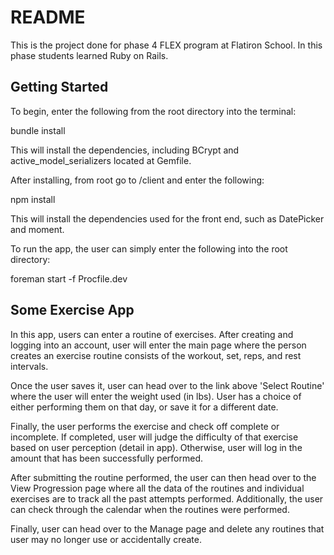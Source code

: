 # README

This is the project done for phase 4 FLEX program at Flatiron School.  In this phase students learned Ruby on Rails.

## Getting Started

To begin, enter the following from the root directory into the terminal:

bundle install

This will install the dependencies, including BCrypt and active_model_serializers located at Gemfile.

After installing, from root go to /client and enter the following:

npm install

This will install the dependencies used for the front end, such as DatePicker and moment.

To run the app, the user can simply enter the following into the root directory:

foreman start -f Procfile.dev

## Some Exercise App

In this app, users can enter a routine of exercises.  After creating and logging into an account, user will enter the main page where the person creates an exercise routine consists of the workout, set, reps, and rest intervals.

Once the user saves it, user can head over to the link above 'Select Routine' where the user will enter the weight used (in lbs).  User has a choice of either performing them on that day, or save it for a different date.

Finally, the user performs the exercise and check off complete or incomplete.  If completed, user will judge the difficulty of that exercise based on user perception (detail in app).  Otherwise, user will log in the amount that has been successfully performed.

After submitting the routine performed, the user can then head over to the View Progression page where all the data of the routines and individual exercises are to track all the past attempts performed.  Additionally, the user can check through the calendar when the routines were performed.

Finally, user can head over to the Manage page and delete any routines that user may no longer use or accidentally create.